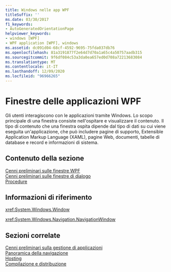 ```yaml
---
title: Windows nelle app WPF
titleSuffix: ''
ms.date: 03/30/2017
f1_keywords:
- AutoGeneratedOrientationPage
helpviewer_keywords:
- windows [WPF]
- WPF application [WPF], windows
ms.assetid: dc091d04-68cf-4592-9695-75fda037db76
ms.openlocfilehash: 81a3191877f2e64d7d70a1a65c4a50757aadb315
ms.sourcegitcommit: 9f6df084c53a3da0ea657ed0d708a72213683084
ms.translationtype: MT
ms.contentlocale: it-IT
ms.lasthandoff: 12/09/2020
ms.locfileid: "96966265"
---
```

# <a name="windows-in-wpf-applications"></a>Finestre delle applicazioni WPF
Gli utenti interagiscono con le applicazioni tramite Windows. Lo scopo principale di una finestra consiste nell'ospitare e visualizzare il contenuto. Il tipo di contenuto che una finestra ospita dipende dal tipo di dati su cui viene eseguita un'applicazione, che può includere pagine di supporto, Extensible Application Markup Language (XAML), pagine Web, documenti, tabelle di database e record e informazioni di sistema.  
  
## <a name="in-this-section"></a>Contenuto della sezione  
 [Cenni preliminari sulle finestre WPF](wpf-windows-overview.md)  
 [Cenni preliminari sulle finestre di dialogo](dialog-boxes-overview.md)  
 [Procedure](window-management-how-to-topics.md)  
  
## <a name="reference"></a>Informazioni di riferimento  
 <xref:System.Windows.Window>  
  
 <xref:System.Windows.Navigation.NavigationWindow>  
  
## <a name="related-sections"></a>Sezioni correlate  
 [Cenni preliminari sulla gestione di applicazioni](application-management-overview.md)  
  [Panoramica della navigazione](navigation-overview.md)  
  [Hosting](hosting-wpf-applications.md)  
  [Compilazione e distribuzione](building-and-deploying-wpf-applications.md)
